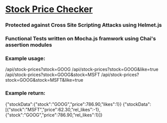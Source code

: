 # [Stock Price Checker](https://freecodecamp.org/learn/information-security/information-security-projects/stock-price-checker)

### Protected against Cross Site Scripting Attacks using Helmet.js
### Functional Tests written on Mocha.js framwork using Chai's assertion modules

### Example usage:
/api/stock-prices?stock=GOOG
/api/stock-prices?stock=GOOG&like=true
/api/stock-prices?stock=GOOG&stock=MSFT
/api/stock-prices?stock=GOOG&stock=MSFT&like=true
### Example return:
{"stockData":{"stock":"GOOG","price":786.90,"likes":1}}
{"stockData":[{"stock":"MSFT","price":62.30,"rel_likes":-1},{"stock":"GOOG","price":786.90,"rel_likes":1}]}
